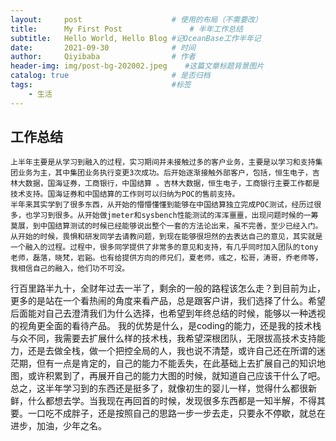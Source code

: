 ```yaml
---
layout:     post                    # 使用的布局（不需要改）
title:      My First Post               # 半年工作总结 
subtitle:   Hello World, Hello Blog #记OceanBase工作半年记
date:       2021-09-30              # 时间
author:     Qiyibaba                # 作者
header-img: img/post-bg-202002.jpeg    #这篇文章标题背景图片
catalog: true                       # 是否归档
tags:                               #标签
    - 生活
---
```


## 工作总结

    上半年主要是从学习到融入的过程，实习期间并未接触过多的客户业务，主要是以学习和支持集团业务为主，其中集团业务执行变更3次成功。后开始逐渐接触外部客户，包括，恒生电子，吉林大数据，国海证券，工商银行，中国结算 。吉林大数据，恒生电子，工商银行主要工作都是技术支持。国海证券和中国结算的工作则可以归纳为POC的售前支持。
    半年来其实学到了很多东西，从开始的懵懵懂懂到能够在中国结算独立完成POC测试，经历过很多，也学习到很多。从开始做jmeter和sysbench性能测试的浑浑噩噩，出现问题时候的一筹莫展，到中国结算测试的时候已经能够说出整个一套的方法论出来，虽不完善，至少已经入门。
    从开始的时候，畏惧和研发同学去请教问题，到现在能够很坦然的去表达自己的意见，其实就是一个融入的过程。过程中，很多同学提供了非常多的意见和支持，有几乎同时加入团队的tony老师，磊落，晓梵，岩谿。也有给提供方向的师兄们，夏老师，彧之，松哥，涛哥，乔老师等，我相信自己的融入，他们功不可没。
行百里路半九十，全财年过去一半了，剩余的一般的路程该怎么走？到目前为止，更多的是站在一个看热闹的角度来看产品，总是跟客户讲，我们选择了什么。希望后面能对自己去澄清我们为什么选择，也希望到年终总结的时候，能够以一种透视的视角更全面的看待产品。
    我的优势是什么，是coding的能力，还是我的技术栈与众不同，我需要去扩展什么样的技术栈，我希望深根团队，无限拔高技术支持能力，还是去做全栈，做一个把控全局的人，我也说不清楚，或许自己还在所谓的迷茫期，但有一点是肯定的，自己的能力不能丢失，在此基础上去扩展自己的知识地图，或许积累到了，再展开自己的能力大图的时候，就知道自己应该干什么了吧。
    总之，这半年学习到的东西还是挺多了，就像初生的婴儿一样，觉得什么都很新鲜，什么都想去学。当我现在再回首的时候，发现很多东西都是一知半解，不得其要。一口吃不成胖子，还是按照自己的思路一步一步去走，只要永不停歇，就总在进步，加油，少年之名。
